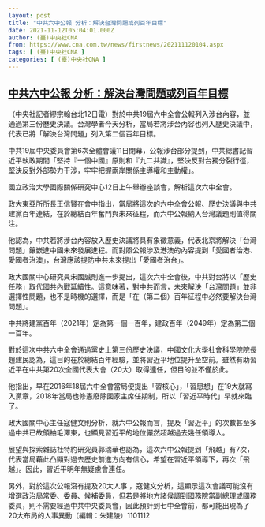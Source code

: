 ```yaml
---
layout: post
title: "中共六中公報 分析：解決台灣問題或列百年目標"
date: 2021-11-12T05:04:01.000Z
author: (臺)中央社CNA
from: https://www.cna.com.tw/news/firstnews/202111120104.aspx
tags: [ (臺)中央社CNA ]
categories: [ (臺)中央社CNA ]
---
```

<!--1636693441000-->
[中共六中公報 分析：解決台灣問題或列百年目標](https://www.cna.com.tw/news/firstnews/202111120104.aspx)
------

<div>
<div></div><div><p>（中央社記者繆宗翰台北12日電）對於中共19屆六中全會公報列入涉台內容，並通過第三份歷史決議。台灣學者今天分析，當局若將涉台內容也列入歷史決議中，代表已將「解決台灣問題」列入第二個百年目標。</p><p>中共19屆中央委員會第6次全體會議11日閉幕，公報涉台部分提到，中共總書記習近平執政期間「堅持『一個中國』原則和『九二共識』，堅決反對台獨分裂行徑，堅決反對外部勢力干涉，牢牢把握兩岸關係主導權和主動權」。</p><p>國立政治大學國際關係研究中心12日上午舉辦座談會，解析這次六中全會。</p><p>政大東亞所所長王信賢在會中指出，當局將這次的六中全會公報、歷史決議與中共建黨百年連結，在於總結百年奮鬥與未來征程，而六中公報納入台灣議題則值得關注。</p><p>他認為，中共若將涉台內容放入歷史決議將具有象徵意義，代表北京將解決「台灣問題」鑲嵌進中國未來發展進程。而對照公報涉及港澳的內容提到「愛國者治港、愛國者治澳」，台灣應該提防中共未來提出「愛國者治台」。</p><p>政大國關中心研究員宋國誠則進一步提出，這次六中全會後，中共對台將以「歷史任務」取代國共內戰延續性。這意味著，對中共而言，未來解決「台灣問題」並非選擇性問題，也不是時機的選擇，而是「在（第二個）百年征程中必然要解決台灣問題」。</p><p>中共將建黨百年（2021年）定為第一個一百年，建政百年（2049年）定為第二個一百年。</p><p>對於這次中共六中全會通過黨史上第三份歷史決議，中國文化大學社會科學院院長趙建民認為，這目的在於總結百年經驗，並將習近平地位提升至空前。雖然有助習近平在中共第20次全國代表大會（20大）取得連任，但目的並不僅於此。</p><p>他指出，早在2016年18屆六中全會當局便提出「習核心」，「習思想」在19大就寫入黨章，2018年當局也修憲廢除國家主席任期制，所以「習近平時代」早就來臨了。</p><p>政大國關中心主任寇健文則分析，就六中公報而言，提及「習近平」的次數甚至多過中共已故領袖毛澤東，也顯見習近平的地位儼然超越過去幾任領導人。</p><p>展望與探索雜誌社特約研究員郭瑞華也認為，這次六中公報提到「飛越」有7次，代表當局藉此凸顯對過去歷史前進方向有信心，希望在習近平領導下，再次「飛越」。因此，習近平明年無疑慮會連任。</p><p>另外，對於這次公報沒有提及20大人事 ，寇健文分析，這顯示這次會議可能沒有增選政治局常委、委員、候補委員，但若是將地方諸侯調到國務院當副總理或國務委員，則不需要經過中共中央委員會，因此預計到七中全會前，都可能出現為了20大布局的人事異動（編輯：朱建陵）1101112</p></div>
</div>
